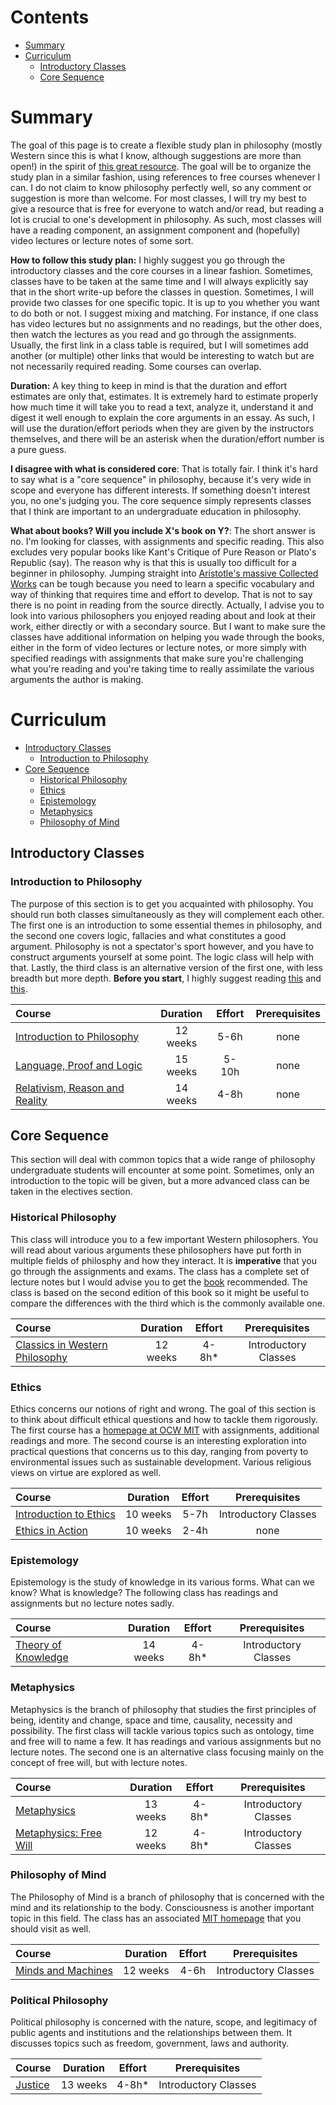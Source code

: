 # Contents

- [Summary](#summary)
- [Curriculum](#curriculum)
  - [Introductory Classes](#introductory-classes)
  - [Core Sequence](#core-sequence)

# Summary

The goal of this page is to create a flexible study plan in philosophy (mostly Western since this is what I know, although suggestions are more than open!) in the spirit of [this great resource](https://github.com/ossu/computer-science). The goal will be to organize the study plan in a similar fashion, using references to free courses whenever I can. I do not claim to know philosophy perfectly well, so any comment or suggestion is more than welcome. For most classes, I will try my best to give a resource that is free for everyone to watch and/or read, but reading a lot is crucial to one's development in philosophy. As such, most classes will have a reading component, an assignment component and (hopefully) video lectures or lecture notes of some sort.

**How to follow this study plan:** I highly suggest you go through the introductory classes and the core courses in a linear fashion. Sometimes, classes have to be taken at the same time and I will always explicitly say that in the short write-up before the classes in question. Sometimes, I will provide two classes for one specific topic. It is up to you whether you want to do both or not. I suggest mixing and matching. For instance, if one class has video lectures but no assignments and no readings, but the other does, then watch the lectures as you read and go through the assignments. Usually, the first link in a class table is required, but I will sometimes add another (or multiple) other links that would be interesting to watch but are not necessarily required reading. Some courses can overlap.

**Duration:** A key thing to keep in mind is that the duration and effort estimates are only that, estimates. It is extremely hard to estimate properly how much time it will take you to read a text, analyze it, understand it and digest it well enough to explain the core arguments in an essay. As such, I will use the duration/effort periods when they are given by the instructors themselves, and there will be an asterisk when the duration/effort number is a pure guess.

**I disagree with what is considered core**: That is totally fair. I think it's hard to say what is a "core sequence" in philosophy, because it's very wide in scope and everyone has different interests. If something doesn't interest you, no one's judging you. The core sequence simply represents classes that I think are important to an undergraduate education in philosophy.

**What about books? Will you include X's book on Y?**: The short answer is no. I'm looking for classes, with assignments and specific reading. This also excludes very popular books like Kant's Critique of Pure Reason or Plato's Republic (say). The reason why is that this is usually too difficult for a beginner in philosophy. Jumping straight into [Aristotle's massive Collected Works](https://www.amazon.com/Complete-Works-Aristotle-Vol-1/dp/069101650X/) can be tough because you need to learn a specific vocabulary and way of thinking that requires time and effort to develop. That is not to say there is no point in reading from the source directly. Actually, I advise you to look into various philosophers you enjoyed reading about and look at their work, either directly or with a secondary source. But I want to make sure the classes have additional information on helping you wade through the books, either in the form of video lectures or lecture notes, or more simply with specified readings with assignments that make sure you're challenging what you're reading and you're taking time to really assimilate the various arguments the author is making.

# Curriculum

- [Introductory Classes](#introductory-classes)
  - [Introduction to Philosophy](#introduction-to-philosophy)
- [Core Sequence](#core-sequence)
  - [Historical Philosophy](#historical-philosophy)
  - [Ethics](#ethics)
  - [Epistemology](#epistemology)
  - [Metaphysics](#metaphysics)
  - [Philosophy of Mind](#philosophy-of-mind)

## Introductory Classes
### Introduction to Philosophy
The purpose of this section is to get you acquainted with philosophy. You should run both classes simultaneously as they will complement each other. The first one is an introduction to some essential themes in philosophy, and the second one covers logic, fallacies and what constitutes a good argument. Philosophy is not a spectator's sport however, and you have to construct arguments yourself at some point. The logic class will help with that. Lastly, the third class is an alternative version of the first one, with less breadth but more depth. **Before you start**, I highly suggest reading [this](http://www.jimpryor.net/teaching/guidelines/reading.html) and [this](http://www.jimpryor.net/teaching/guidelines/writing.html).

Course | Duration | Effort | Prerequisites
:-- | :--: | :--: | :--:
[Introduction to Philosophy](https://www.edx.org/course/introduction-to-philosophy-god-knowledge-and-con-2) | 12 weeks | 5-6h | none
[Language, Proof and Logic](https://www.edx.org/course/language-proof-and-logic) | 15 weeks | 5-10h | none
[Relativism, Reason and Reality](https://ocw.mit.edu/courses/linguistics-and-philosophy/24-03-relativism-reason-and-reality-spring-2005/index.htm) | 14 weeks | 4-8h | none

## Core Sequence
This section will deal with common topics that a wide range of philosophy undergraduate students will encounter at some point. Sometimes, only an introduction to the topic will be given, but a more advanced class can be taken in the electives section.

### Historical Philosophy

This class will introduce you to a few important Western philosophers. You will read about various arguments these philosophers have put forth in multiple fields of philosphy and how they interact. It is **imperative** that you go through the assignments and exams. The class has a complete set of lecture notes but I would advise you to get the [book](https://www.amazon.com/Classics-Philosophy-Louis-P-Pojman/dp/0199737290/ref=sr_1_1?dchild=1&keywords=Classics+of+Philosophy&qid=1629197044&sr=8-1) recommended. The class is based on the second edition of this book so it might be useful to compare the differences with the third which is the commonly available one.

Course | Duration | Effort | Prerequisites
:-- | :--: | :--: | :--:
[Classics in Western Philosophy](https://ocw.mit.edu/courses/linguistics-and-philosophy/24-01-classics-in-western-philosophy-spring-2006/) | 12 weeks | 4-8h* | Introductory Classes

### Ethics

Ethics concerns our notions of right and wrong. The goal of this section is to think about difficult ethical questions and how to tackle them rigorously. The first course has a [homepage at OCW MIT](https://ocw.mit.edu/courses/linguistics-and-philosophy/24-02-moral-problems-and-the-good-life-fall-2008/) with assignments, additional readings and more. The second course is an interesting exploration into practical questions that concerns us to this day, ranging from poverty to environmental issues such as sustainable development. Various religious views on virtue are explored as well.

Course | Duration | Effort | Prerequisites
:-- | :--: | :--: | :--:
[Introduction to Ethics](https://openlearninglibrary.mit.edu/courses/course-v1:MITx+24.02x+2T2020/about) | 10 weeks | 5-7h | Introductory Classes
[Ethics in Action](https://www.edx.org/course/ethics-in-action) | 10 weeks | 2-4h | none

### Epistemology

Epistemology is the study of knowledge in its various forms. What can we know? What is knowledge? The following class has readings and assignments but no lecture notes sadly.

Course | Duration | Effort | Prerequisites
:-- | :--: | :--: | :--:
[Theory of Knowledge](https://ocw.mit.edu/courses/linguistics-and-philosophy/24-211-theory-of-knowledge-spring-2014/) | 14 weeks | 4-8h* | Introductory Classes

### Metaphysics

Metaphysics is the branch of philosophy that studies the first principles of being, identity and change, space and time, causality, necessity and possibility. The first class will tackle various topics such as ontology, time and free will to name a few. It has readings and various assignments but no lecture notes. The second one is an alternative class focusing mainly on the concept of free will, but with lecture notes.

Course | Duration | Effort | Prerequisites
:-- | :--: | :--: | :--:
[Metaphysics](https://ocw.mit.edu/courses/linguistics-and-philosophy/24-221-metaphysics-spring-2015/index.htm) | 13 weeks | 4-8h* | Introductory Classes
[Metaphysics: Free Will](https://ocw.mit.edu/courses/linguistics-and-philosophy/24-221-metaphysics-free-will-fall-2004/index.htm) | 12 weeks | 4-8h* | Introductory Classes

### Philosophy of Mind

The Philosophy of Mind is a branch of philosophy that is concerned with the mind and its relationship to the body. Consciousness is another important topic in this field. The class has an associated [MIT homepage](https://ocw.mit.edu/courses/linguistics-and-philosophy/24-09-minds-and-machines-fall-2011/) that you should visit as well.

Course | Duration | Effort | Prerequisites
:-- | :--: | :--: | :--:
[Minds and Machines](https://openlearninglibrary.mit.edu/courses/course-v1:MITx+24.09x+3T2019/about) | 12 weeks | 4-6h | Introductory Classes

### Political Philosophy

Political philosophy is concerned with the nature, scope, and legitimacy of public agents and institutions and the relationships between them. It discusses topics such as freedom, government, laws and authority.

Course | Duration | Effort | Prerequisites
:-- | :--: | :--: | :--:
[Justice](https://ocw.mit.edu/courses/linguistics-and-philosophy/24-04j-justice-spring-2012/index.htm) | 13 weeks | 4-8h* | Introductory Classes

